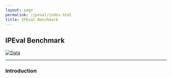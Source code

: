 ```yaml
---
layout: page
permalink: /ipeval/index.html
title: IPEval Benchmark
---
```


## IPEval Benchmark
<a href="taibao-ip.help">![Data](https://img.shields.io/badge/IPEval-Data-{brightgreen})</a>



---
### Introduction


